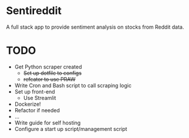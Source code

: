 # Sentireddit
A full stack app to provide sentiment analysis on stocks from Reddit data.

# TODO
- Get Python scraper created 
  - ~~Set up dotfile to configs~~
  - ~~refcator to use PRAW~~
- Write Cron and Bash script to call scraping logic
- Set up front-end 
  - Use Streamlit  
- Dockerize! 
- Refactor if needed
- ...
- Write guide for self hosting
- Configure a start up script/management script


